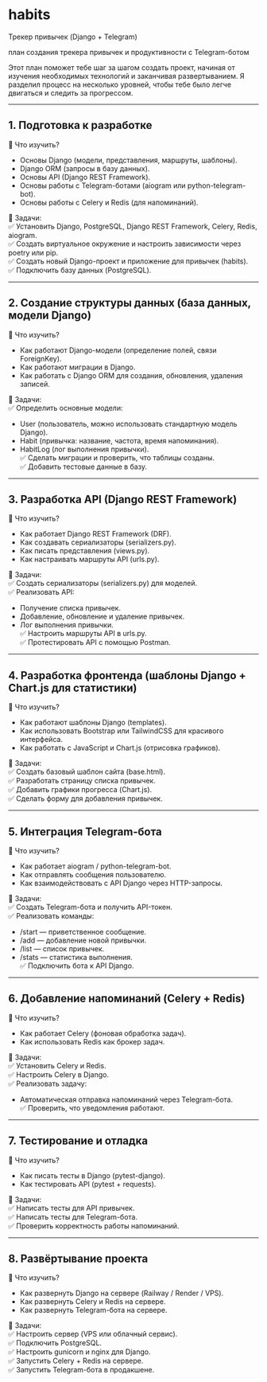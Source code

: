 # habits
Трекер привычек (Django + Telegram)

план создания трекера привычек и продуктивности с Telegram-ботом

Этот план поможет тебе шаг за шагом создать проект, начиная от изучения необходимых технологий и заканчивая развертыванием. Я разделил процесс на несколько уровней, чтобы тебе было легче двигаться и следить за прогрессом.  

---

## 1. Подготовка к разработке  

🔎 Что изучить?  
- Основы Django (модели, представления, маршруты, шаблоны).  
- Django ORM (запросы в базу данных).  
- Основы API (Django REST Framework).  
- Основы работы с Telegram-ботами (aiogram или python-telegram-bot).  
- Основы работы с Celery и Redis (для напоминаний).  

📌 Задачи:  
✅ Установить Django, PostgreSQL, Django REST Framework, Celery, Redis, aiogram.  
✅ Создать виртуальное окружение и настроить зависимости через poetry или pip.  
✅ Создать новый Django-проект и приложение для привычек (habits).  
✅ Подключить базу данных (PostgreSQL).  

---

## 2. Создание структуры данных (база данных, модели Django)  

🔎 Что изучить?  
- Как работают Django-модели (определение полей, связи ForeignKey).  
- Как работают миграции в Django.  
- Как работать с Django ORM для создания, обновления, удаления записей.  

📌 Задачи:  
✅ Определить основные модели:  
   - User (пользователь, можно использовать стандартную модель Django).  
   - Habit (привычка: название, частота, время напоминания).  
   - HabitLog (лог выполнения привычки).  
✅ Сделать миграции и проверить, что таблицы созданы.  
✅ Добавить тестовые данные в базу.  

---

## 3. Разработка API (Django REST Framework)  

🔎 Что изучить?  
- Как работает Django REST Framework (DRF).  
- Как создавать сериализаторы (serializers.py).  
- Как писать представления (views.py).  
- Как настраивать маршруты API (urls.py).  

📌 Задачи:  
✅ Создать сериализаторы (serializers.py) для моделей.  
✅ Реализовать API:  
   - Получение списка привычек.  
   - Добавление, обновление и удаление привычек.  
   - Лог выполнения привычки.  
✅ Настроить маршруты API в urls.py.  
✅ Протестировать API с помощью Postman.  

---

## 4. Разработка фронтенда (шаблоны Django + Chart.js для статистики)  

🔎 Что изучить?  
- Как работают шаблоны Django (templates).  
- Как использовать Bootstrap или TailwindCSS для красивого интерфейса.  
- Как работать с JavaScript и Chart.js (отрисовка графиков).  

📌 Задачи:  
✅ Создать базовый шаблон сайта (base.html).  
✅ Разработать страницу списка привычек.  
✅ Добавить графики прогресса (Chart.js).  
✅ Сделать форму для добавления привычек.  

---

## 5. Интеграция Telegram-бота  

🔎 Что изучить?  
- Как работает aiogram / python-telegram-bot.  
- Как отправлять сообщения пользователю.  
- Как взаимодействовать с API Django через HTTP-запросы.  

📌 Задачи:  
✅ Создать Telegram-бота и получить API-токен.  
✅ Реализовать команды:  
   - /start — приветственное сообщение.  
   - /add — добавление новой привычки.  
   - /list — список привычек.  
   - /stats — статистика выполнения.  
✅ Подключить бота к API Django.  

---

## 6. Добавление напоминаний (Celery + Redis)  

🔎 Что изучить?  
- Как работает Celery (фоновая обработка задач).  
- Как использовать Redis как брокер задач.  

📌 Задачи:  
✅ Установить Celery и Redis.  
✅ Настроить Celery в Django.  
✅ Реализовать задачу:  
   - Автоматическая отправка напоминаний через Telegram-бота.  
✅ Проверить, что уведомления работают.  

---

## 7. Тестирование и отладка  

🔎 Что изучить?  
- Как писать тесты в Django (pytest-django).  
- Как тестировать API (pytest + requests).  

📌 Задачи:  
✅ Написать тесты для API привычек.  
✅ Написать тесты для Telegram-бота.  
✅ Проверить корректность работы напоминаний.  

---

## 8. Развёртывание проекта  

🔎 Что изучить?  
- Как развернуть Django на сервере (Railway / Render / VPS).  
- Как развернуть Celery и Redis на сервере.  
- Как развернуть Telegram-бота на сервере.  

📌 Задачи:  
✅ Настроить сервер (VPS или облачный сервис).  
✅ Подключить PostgreSQL.  
✅ Настроить gunicorn и nginx для Django.  
✅ Запустить Celery + Redis на сервере.  
✅ Запустить Telegram-бота в продакшене.